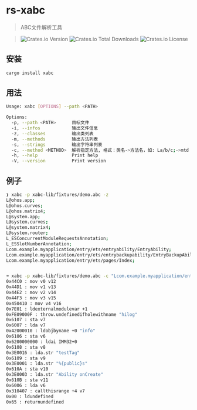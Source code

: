 # rs-xabc

> ABC文件解析工具

> ![Crates.io Version](https://img.shields.io/crates/v/xabc?style=for-the-badge) ![Crates.io Total Downloads](https://img.shields.io/crates/d/xabc?style=for-the-badge) ![Crates.io License](https://img.shields.io/crates/l/xabc?style=for-the-badge)

## 安装

```bash
cargo install xabc
```

## 用法

```bash
Usage: xabc [OPTIONS] --path <PATH>

Options:
  -p, --path <PATH>      目标文件
  -i, --infos            输出文件信息
  -z, --classes          输出类列表
  -m, --methods          输出方法列表
  -s, --strings          输出字符串列表
  -c, --method <METHOD>  解析指定方法, 格式：类名->方法名，如: La/b/c;->mtd
  -h, --help             Print help
  -V, --version          Print version
```

## 例子

```bash
❯ xabc -p xabc-lib/fixtures/demo.abc -z
L@ohos.app;
L@ohos.curves;
L@ohos.matrix4;
L@system.app;
L@system.curves;
L@system.matrix4;
L@system.router;
L_ESConcurrentModuleRequestsAnnotation;
L_ESSlotNumberAnnotation;
Lcom.example.myapplication/entry/ets/entryability/EntryAbility;
Lcom.example.myapplication/entry/ets/entrybackupability/EntryBackupAbility;
Lcom.example.myapplication/entry/ets/pages/Index;


➜ xabc -p xabc-lib/fixtures/demo.abc -c "Lcom.example.myapplication/entry/ets/entryability/EntryAbility;->onCreate"
0x44C0 : mov v0 v12
0x44D1 : mov v1 v13
0x44E2 : mov v2 v14
0x44F3 : mov v3 v15
0x450410 : mov v4 v16
0x7E01 : ldexternalmodulevar +1
0xFE09000F : throw.undefinedifholewithname "hilog"
0x6107 : sta v7
0x6007 : lda v7
0x42000010 : ldobjbyname +0 "info"
0x6106 : sta v6
0x6200000000 : ldai IMM32+0
0x6108 : sta v8
0x3E0016 : lda.str "testTag"
0x6109 : sta v9
0x3E0001 : lda.str "%{public}s"
0x610A : sta v10
0x3E0003 : lda.str "Ability onCreate"
0x610B : sta v11
0x6006 : lda v6
0x310407 : callthisrange +4 v7
0x00 : ldundefined
0x65 : returnundefined
```

